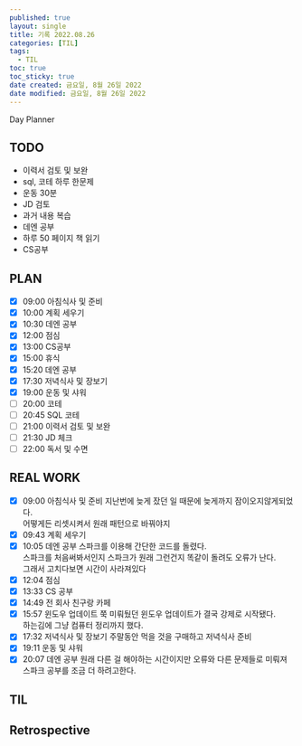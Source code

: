 ```yaml
---
published: true
layout: single
title: 기록 2022.08.26
categories: [TIL]
tags:
  - TIL
toc: true
toc_sticky: true
date created: 금요일, 8월 26일 2022
date modified: 금요일, 8월 26일 2022
---
```

Day Planner

## TODO
- 이력서 검토 및 보완
- sql, 코테 하루 한문제
- 운동 30분
- JD 검토
- 과거 내용 복습
- 데엔 공부
- 하루 50 페이지 책 읽기
- CS공부

## PLAN
- [x] 09:00 아침식사 및 준비
- [x] 10:00 계획 세우기
- [x] 10:30 데엔 공부
- [x] 12:00 점심
- [x] 13:00 CS공부
- [x] 15:00 휴식
- [x] 15:20 데엔 공부
- [x] 17:30 저녁식사 및 장보기
- [x] 19:00 운동 및 샤워
- [ ] 20:00 코테
- [ ] 20:45 SQL 코테
- [ ] 21:00 이력서 검토 및 보완
- [ ] 21:30 JD 체크
- [ ] 22:00 독서 및 수면

## REAL WORK
- [x] 09:00 아침식사 및 준비
      지난번에 늦게 잤던 일 때문에 늦게까지 잠이오지않게되었다.  
      어떻게든 리셋시켜서 원래 패턴으로 바꿔야지  
- [x] 09:43 계획 세우기
- [x] 10:05 데엔 공부
      스파크를 이용해 간단한 코드를 돌렸다.  
      스파크를 처음써봐서인지 스파크가 원래 그런건지 똑같이 돌려도 오류가 난다.  
      그래서 고치다보면 시간이 사라져있다
- [x] 12:04 점심
- [x] 13:33 CS 공부
- [x] 14:49 전 회사 친구랑 카페
- [x] 15:57 윈도우 업데이트
      쭉 미뤄뒀던 윈도우 업데이트가 결국 강제로 시작됐다.  
      하는김에 그냥 컴퓨터 정리까지 했다.
- [x] 17:32 저녁식사 및 장보기
      주말동안 먹을 것을 구매하고 저녁식사 준비
- [x] 19:11 운동 및 샤워
- [x] 20:07 데엔 공부
      원래 다른 걸 해야하는 시간이지만 오류와 다른 문제들로 미뤄져 스파크 공부를 조금 더 하려고한다.

## TIL

## Retrospective
